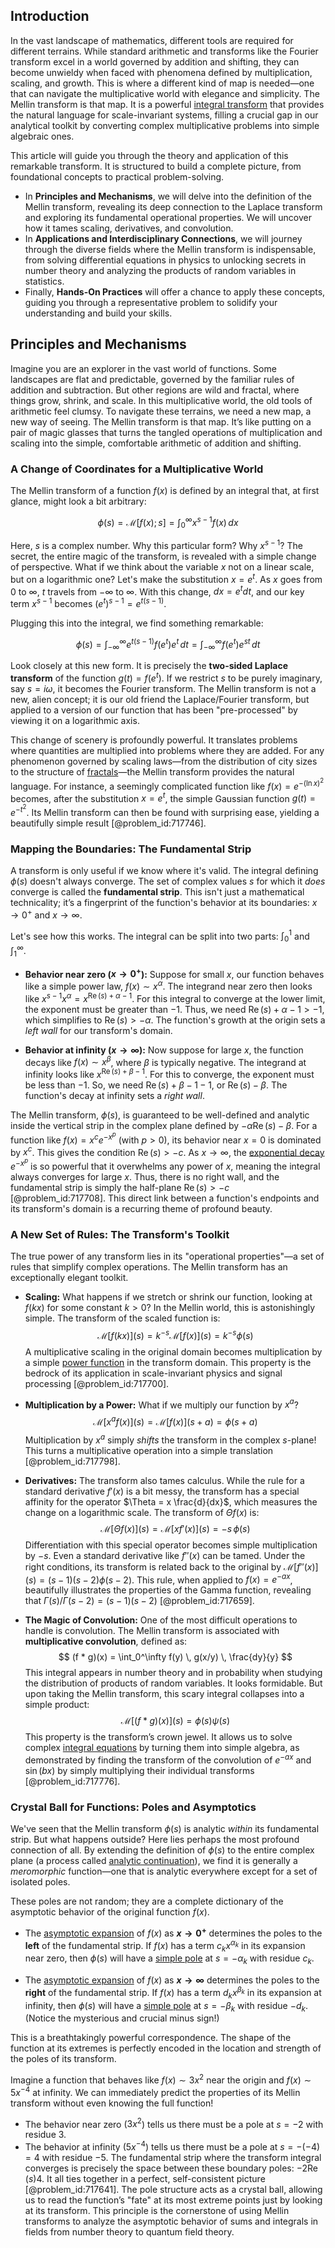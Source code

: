 ## Introduction
In the vast landscape of mathematics, different tools are required for different terrains. While standard arithmetic and transforms like the Fourier transform excel in a world governed by addition and shifting, they can become unwieldy when faced with phenomena defined by multiplication, scaling, and growth. This is where a different kind of map is needed—one that can navigate the multiplicative world with elegance and simplicity. The Mellin transform is that map. It is a powerful [integral transform](@article_id:194928) that provides the natural language for scale-invariant systems, filling a crucial gap in our analytical toolkit by converting complex multiplicative problems into simple algebraic ones.

This article will guide you through the theory and application of this remarkable transform. It is structured to build a complete picture, from foundational concepts to practical problem-solving.
- In **Principles and Mechanisms**, we will delve into the definition of the Mellin transform, revealing its deep connection to the Laplace transform and exploring its fundamental operational properties. We will uncover how it tames scaling, derivatives, and convolution.
- In **Applications and Interdisciplinary Connections**, we will journey through the diverse fields where the Mellin transform is indispensable, from solving differential equations in physics to unlocking secrets in number theory and analyzing the products of random variables in statistics.
- Finally, **Hands-On Practices** will offer a chance to apply these concepts, guiding you through a representative problem to solidify your understanding and build your skills.

## Principles and Mechanisms

Imagine you are an explorer in the vast world of functions. Some landscapes are flat and predictable, governed by the familiar rules of addition and subtraction. But other regions are wild and fractal, where things grow, shrink, and scale. In this multiplicative world, the old tools of arithmetic feel clumsy. To navigate these terrains, we need a new map, a new way of seeing. The Mellin transform is that map. It’s like putting on a pair of magic glasses that turns the tangled operations of multiplication and scaling into the simple, comfortable arithmetic of addition and shifting.

### A Change of Coordinates for a Multiplicative World

The Mellin transform of a function $f(x)$ is defined by an integral that, at first glance, might look a bit arbitrary:

$$ \phi(s) = \mathcal{M}[f(x); s] = \int_0^\infty x^{s-1} f(x) \, dx $$

Here, $s$ is a complex number. Why this particular form? Why $x^{s-1}$? The secret, the entire magic of the transform, is revealed with a simple change of perspective. What if we think about the variable $x$ not on a linear scale, but on a logarithmic one? Let's make the substitution $x = e^t$. As $x$ goes from $0$ to $\infty$, $t$ travels from $-\infty$ to $\infty$. With this change, $dx = e^t dt$, and our key term $x^{s-1}$ becomes $(e^t)^{s-1} = e^{t(s-1)}$.

Plugging this into the integral, we find something remarkable:

$$ \phi(s) = \int_{-\infty}^\infty e^{t(s-1)} f(e^t) e^t \, dt = \int_{-\infty}^\infty f(e^t) e^{st} \, dt $$

Look closely at this new form. It is precisely the **two-sided Laplace transform** of the function $g(t) = f(e^t)$. If we restrict $s$ to be purely imaginary, say $s = i\omega$, it becomes the Fourier transform. The Mellin transform is not a new, alien concept; it is our old friend the Laplace/Fourier transform, but applied to a version of our function that has been "pre-processed" by viewing it on a logarithmic axis.

This change of scenery is profoundly powerful. It translates problems where quantities are multiplied into problems where they are added. For any phenomenon governed by scaling laws—from the distribution of city sizes to the structure of [fractals](@article_id:140047)—the Mellin transform provides the natural language. For instance, a seemingly complicated function like $f(x) = e^{-(\ln x)^2}$ becomes, after the substitution $x=e^t$, the simple Gaussian function $g(t) = e^{-t^2}$. Its Mellin transform can then be found with surprising ease, yielding a beautifully simple result [@problem_id:717746].

### Mapping the Boundaries: The Fundamental Strip

A transform is only useful if we know where it's valid. The integral defining $\phi(s)$ doesn't always converge. The set of complex values $s$ for which it *does* converge is called the **fundamental strip**. This isn't just a mathematical technicality; it’s a fingerprint of the function's behavior at its boundaries: $x \to 0^+$ and $x \to \infty$.

Let's see how this works. The integral can be split into two parts: $\int_0^1$ and $\int_1^\infty$.
- **Behavior near zero ($x \to 0^+$):** Suppose for small $x$, our function behaves like a simple power law, $f(x) \sim x^\alpha$. The integrand near zero then looks like $x^{s-1} x^\alpha = x^{\operatorname{Re}(s) + \alpha - 1}$. For this integral to converge at the lower limit, the exponent must be greater than $-1$. Thus, we need $\operatorname{Re}(s) + \alpha - 1 > -1$, which simplifies to $\operatorname{Re}(s) > -\alpha$. The function's growth at the origin sets a *left wall* for our transform's domain.

- **Behavior at infinity ($x \to \infty$):** Now suppose for large $x$, the function decays like $f(x) \sim x^\beta$, where $\beta$ is typically negative. The integrand at infinity looks like $x^{\operatorname{Re}(s) + \beta - 1}$. For this to converge, the exponent must be less than $-1$. So, we need $\operatorname{Re}(s) + \beta - 1  -1$, or $\operatorname{Re}(s)  -\beta$. The function's decay at infinity sets a *right wall*.

The Mellin transform, $\phi(s)$, is guaranteed to be well-defined and analytic inside the vertical strip in the complex plane defined by $-\alpha  \operatorname{Re}(s)  -\beta$. For a function like $f(x) = x^c e^{-x^p}$ (with $p>0$), its behavior near $x=0$ is dominated by $x^c$. This gives the condition $\operatorname{Re}(s) > -c$. As $x \to \infty$, the [exponential decay](@article_id:136268) $e^{-x^p}$ is so powerful that it overwhelms any power of $x$, meaning the integral always converges for large $x$. Thus, there is no right wall, and the fundamental strip is simply the half-plane $\operatorname{Re}(s) > -c$ [@problem_id:717708]. This direct link between a function's endpoints and its transform's domain is a recurring theme of profound beauty.

### A New Set of Rules: The Transform's Toolkit

The true power of any transform lies in its "operational properties"—a set of rules that simplify complex operations. The Mellin transform has an exceptionally elegant toolkit.

- **Scaling:** What happens if we stretch or shrink our function, looking at $f(kx)$ for some constant $k>0$? In the Mellin world, this is astonishingly simple. The transform of the scaled function is:
$$ \mathcal{M}[f(kx)](s) = k^{-s} \mathcal{M}[f(x)](s) = k^{-s} \phi(s) $$
A multiplicative scaling in the original domain becomes multiplication by a simple [power function](@article_id:166044) in the transform domain. This property is the bedrock of its application in scale-invariant physics and signal processing [@problem_id:717700].

- **Multiplication by a Power:** What if we multiply our function by $x^a$?
$$ \mathcal{M}[x^a f(x)](s) = \mathcal{M}[f(x)](s+a) = \phi(s+a) $$
Multiplication by $x^a$ simply *shifts* the transform in the complex $s$-plane! This turns a multiplicative operation into a simple translation [@problem_id:717798].

- **Derivatives:** The transform also tames calculus. While the rule for a standard derivative $f'(x)$ is a bit messy, the transform has a special affinity for the operator $\Theta = x \frac{d}{dx}$, which measures the change on a logarithmic scale. The transform of $\Theta f(x)$ is:
$$ \mathcal{M}[\Theta f(x)](s) = \mathcal{M}[x f'(x)](s) = -s \, \phi(s) $$
Differentiation with this special operator becomes simple multiplication by $-s$. Even a standard derivative like $f''(x)$ can be tamed. Under the right conditions, its transform is related back to the original by $\mathcal{M}[f''(x)](s) = (s-1)(s-2)\phi(s-2)$. This rule, when applied to $f(x)=e^{-ax}$, beautifully illustrates the properties of the Gamma function, revealing that $\Gamma(s)/\Gamma(s-2) = (s-1)(s-2)$ [@problem_id:717659].

- **The Magic of Convolution:** One of the most difficult operations to handle is convolution. The Mellin transform is associated with **multiplicative convolution**, defined as:
$$ (f * g)(x) = \int_0^\infty f(y) \, g(x/y) \, \frac{dy}{y} $$
This integral appears in number theory and in probability when studying the distribution of products of random variables. It looks formidable. But upon taking the Mellin transform, this scary integral collapses into a simple product:
$$ \mathcal{M}[(f * g)(x)](s) = \phi(s) \psi(s) $$
This property is the transform’s crown jewel. It allows us to solve complex [integral equations](@article_id:138149) by turning them into simple algebra, as demonstrated by finding the transform of the convolution of $e^{-ax}$ and $\sin(bx)$ by simply multiplying their individual transforms [@problem_id:717776].

### Crystal Ball for Functions: Poles and Asymptotics

We've seen that the Mellin transform $\phi(s)$ is analytic *within* its fundamental strip. But what happens outside? Here lies perhaps the most profound connection of all. By extending the definition of $\phi(s)$ to the entire complex plane (a process called [analytic continuation](@article_id:146731)), we find it is generally a *meromorphic* function—one that is analytic everywhere except for a set of isolated poles.

These poles are not random; they are a complete dictionary of the asymptotic behavior of the original function $f(x)$.

- The [asymptotic expansion](@article_id:148808) of $f(x)$ as **$x \to 0^+$** determines the poles to the **left** of the fundamental strip. If $f(x)$ has a term $c_k x^{\alpha_k}$ in its expansion near zero, then $\phi(s)$ will have a [simple pole](@article_id:163922) at $s = -\alpha_k$ with residue $c_k$.

- The [asymptotic expansion](@article_id:148808) of $f(x)$ as **$x \to \infty$** determines the poles to the **right** of the fundamental strip. If $f(x)$ has a term $d_k x^{\beta_k}$ in its expansion at infinity, then $\phi(s)$ will have a [simple pole](@article_id:163922) at $s = -\beta_k$ with residue $-d_k$. (Notice the mysterious and crucial minus sign!)

This is a breathtakingly powerful correspondence. The shape of the function at its extremes is perfectly encoded in the location and strength of the poles of its transform.

Imagine a function that behaves like $f(x) \sim 3x^2$ near the origin and $f(x) \sim 5x^{-4}$ at infinity. We can immediately predict the properties of its Mellin transform without even knowing the full function!
- The behavior near zero ($3x^2$) tells us there must be a pole at $s = -2$ with residue $3$.
- The behavior at infinity ($5x^{-4}$) tells us there must be a pole at $s = -(-4) = 4$ with residue $-5$.
The fundamental strip where the transform integral converges is precisely the space between these boundary poles: $-2  \operatorname{Re}(s)  4$. It all ties together in a perfect, self-consistent picture [@problem_id:717641]. The pole structure acts as a crystal ball, allowing us to read the function’s "fate" at its most extreme points just by looking at its transform. This principle is the cornerstone of using Mellin transforms to analyze the asymptotic behavior of sums and integrals in fields from number theory to quantum field theory.